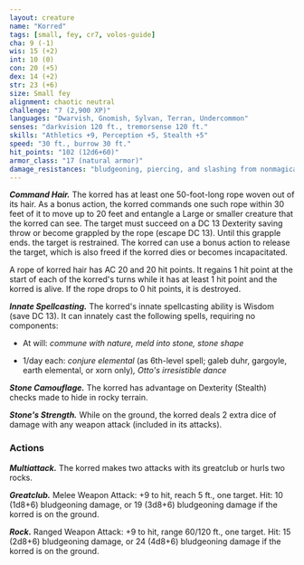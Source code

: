 ```yaml
---
layout: creature
name: "Korred"
tags: [small, fey, cr7, volos-guide]
cha: 9 (-1)
wis: 15 (+2)
int: 10 (0)
con: 20 (+5)
dex: 14 (+2)
str: 23 (+6)
size: Small fey
alignment: chaotic neutral
challenge: "7 (2,900 XP)"
languages: "Dwarvish, Gnomish, Sylvan, Terran, Undercommon"
senses: "darkvision 120 ft., tremorsense 120 ft."
skills: "Athletics +9, Perception +5, Stealth +5"
speed: "30 ft., burrow 30 ft."
hit_points: "102 (12d6+60)"
armor_class: "17 (natural armor)"
damage_resistances: "bludgeoning, piercing, and slashing from nonmagical attacks"
---
```


***Command Hair.*** The korred has at least one 50-foot-long rope woven out of its hair. As a bonus action, the korred commands one such rope within 30 feet of it to move up to 20 feet and entangle a Large or smaller creature that the korred can see. The target must succeed on a DC 13 Dexterity saving throw or become grappled by the rope (escape DC 13). Until this grapple ends. the target is restrained. The korred can use a bonus action to release the target, which is also freed if the korred dies or becomes incapacitated.

A rope of korred hair has AC 20 and 20 hit points. It regains 1 hit point at the start of each of the korred's turns while it has at least 1 hit point and the korred is alive. If the rope drops to 0 hit points, it is destroyed.

***Innate Spellcasting.*** The korred's innate spellcasting ability is Wisdom (save DC 13). It can innately cast the following spells, requiring no components:

* At will: <i>commune with nature, meld into stone, stone shape</i>

* 1/day each: <i>conjure elemental </i>(as 6th-level spell; galeb duhr, gargoyle, earth elemental, or xorn only)<i>, Otto's irresistible dance</i>

***Stone Camouflage.*** The korred has advantage on Dexterity (Stealth) checks made to hide in rocky terrain.

***Stone's Strength.*** While on the ground, the korred deals 2 extra dice of damage with any weapon attack (included in its attacks).

### Actions

***Multiattack.*** The korred makes two attacks with its greatclub or hurls two rocks.

***Greatclub.*** Melee Weapon Attack: +9 to hit, reach 5 ft., one target. Hit: 10 (1d8+6) bludgeoning damage, or 19 (3d8+6) bludgeoning damage if the korred is on the ground.

***Rock.*** Ranged Weapon Attack: +9 to hit, range 60/120 ft., one target. Hit: 15 (2d8+6) bludgeoning damage, or 24 (4d8+6) bludgeoning damage if the korred is on the ground.
